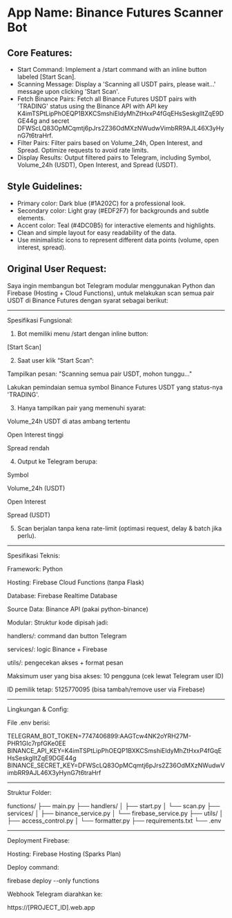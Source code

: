 # **App Name**: Binance Futures Scanner Bot

## Core Features:

- Start Command: Implement a /start command with an inline button labeled [Start Scan].
- Scanning Message: Display a 'Scanning all USDT pairs, please wait...' message upon clicking 'Start Scan'.
- Fetch Binance Pairs: Fetch all Binance Futures USDT pairs with 'TRADING' status using the Binance API with API key K4imTSPtLipPhOEQP1BXKCSmshiEldyMhZtHxxP4fGqEHsSeskglltZqE9DGE44g and secret DFWScLQ83OpMCqmtj6pJrs2Z36OdMXzNWudwVimbRR9AJL46X3yHynG7t6traHrf.
- Filter Pairs: Filter pairs based on Volume_24h, Open Interest, and Spread. Optimize requests to avoid rate limits.
- Display Results: Output filtered pairs to Telegram, including Symbol, Volume_24h (USDT), Open Interest, and Spread (USDT).

## Style Guidelines:

- Primary color: Dark blue (#1A202C) for a professional look.
- Secondary color: Light gray (#EDF2F7) for backgrounds and subtle elements.
- Accent color: Teal (#4DC0B5) for interactive elements and highlights.
- Clean and simple layout for easy readability of the data.
- Use minimalistic icons to represent different data points (volume, open interest, spread).

## Original User Request:
Saya ingin membangun bot Telegram modular menggunakan Python dan Firebase (Hosting + Cloud Functions), untuk melakukan scan semua pair USDT di Binance Futures dengan syarat sebagai berikut:


---

Spesifikasi Fungsional:

1. Bot memiliki menu /start dengan inline button:

[Start Scan]



2. Saat user klik “Start Scan”:

Tampilkan pesan: "Scanning semua pair USDT, mohon tunggu..."

Lakukan pemindaian semua symbol Binance Futures USDT yang status-nya 'TRADING'.



3. Hanya tampilkan pair yang memenuhi syarat:

Volume_24h USDT di atas ambang tertentu

Open Interest tinggi

Spread rendah



4. Output ke Telegram berupa:

Symbol

Volume_24h (USDT)

Open Interest

Spread (USDT)



5. Scan berjalan tanpa kena rate-limit (optimasi request, delay & batch jika perlu).




---

Spesifikasi Teknis:

Framework: Python

Hosting: Firebase Cloud Functions (tanpa Flask)

Database: Firebase Realtime Database

Source Data: Binance API (pakai python-binance)

Modular: Struktur kode dipisah jadi:

handlers/: command dan button Telegram

services/: logic Binance + Firebase

utils/: pengecekan akses + format pesan


Maksimum user yang bisa akses: 10 pengguna (cek lewat Telegram user ID)

ID pemilik tetap: 5125770095 (bisa tambah/remove user via Firebase)



---

Lingkungan & Config:

File .env berisi:

TELEGRAM_BOT_TOKEN=7747406899:AAGTcw4NK2oYRH27M-PHR1GIc7rpfGKe0EE
BINANCE_API_KEY=K4imTSPtLipPhOEQP1BXKCSmshiEldyMhZtHxxP4fGqEHsSeskglltZqE9DGE44g
BINANCE_SECRET_KEY=DFWScLQ83OpMCqmtj6pJrs2Z36OdMXzNWudwVimbRR9AJL46X3yHynG7t6traHrf



---

Struktur Folder:

functions/
├── main.py
├── handlers/
│   ├── start.py
│   └── scan.py
├── services/
│   ├── binance_service.py
│   └── firebase_service.py
├── utils/
│   ├── access_control.py
│   └── formatter.py
├── requirements.txt
└── .env


---

Deployment Firebase:

Hosting: Firebase Hosting (Sparks Plan)

Deploy command:

firebase deploy --only functions

Webhook Telegram diarahkan ke:

https://[PROJECT_ID].web.app
  